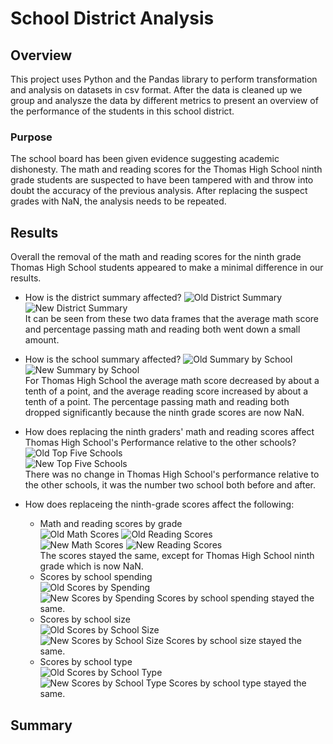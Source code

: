 # School District Analysis

## Overview

This project uses Python and the Pandas library to perform transformation and analysis on datasets in csv format. After the data is cleaned up we group and analysze the data by different metrics to present an overview of the performance of the students in this school district.

### Purpose

The school board has been given evidence suggesting academic dishonesty. The math and reading scores for the Thomas High School ninth grade students are suspected to have been tampered with and throw into doubt the accuracy of the previous analysis. After replacing the suspect grades with NaN, the analysis needs to be repeated. 

## Results

<!-- Use bulleted lists and images of DataFrames as support, address the following questions -->
Overall the removal of the math and reading scores for the ninth grade Thomas High School students appeared to make a minimal difference in our results.

* How is the district summary affected?
![Old District Summary](resources/district_summary_old.png)\
![New District Summary](resources/district_summary_new.png)\
It can be seen from these two data frames that the average math score and percentage passing math and reading both went down a small amount.

* How is the school summary affected?
![Old Summary by School](resources/per_school_summary_old.png)\
![New Summary by School](resources/per_school_summary_new.png)\
For Thomas High School the average math score decreased by about a tenth of a point, and the average reading score increased by about a tenth of a point. The percentage passing math and reading both dropped significantly because the ninth grade scores are now NaN.

* How does replacing the ninth graders' math and reading scores affect Thomas High School's Performance relative to the other schools?
![Old Top Five Schools](resources/top_schools_old.png)\
![New Top Five Schools](resources/top_schools_new.png)\
There was no change in Thomas High School's performance relative to the other schools, it was the number two school both before and after. 

* How does replaceing the ninth-grade scores affect the following:
	- Math and reading scores by grade\
	![Old Math Scores](resources/math_by_grade_old.png) ![Old Reading Scores](resources/reading_by_grade_old.png)\
	![New Math Scores](resources/math_by_grade_new.png) ![New Reading Scores](resources/reading_by_grade_new.png)\
	The scores stayed the same, except for Thomas High School ninth grade which is now NaN.
	- Scores by school spending\
	![Old Scores by Spending](resources/scores_by_spending_old.png)\
	![New Scores by Spending](resources/scores_by_spending_new.png)
	Scores by school spending stayed the same.
	- Scores by school size\
	![Old Scores by School Size](resources/scores_by_school_size_old.png)\
	![New Scores by School Size](resources/scores_by_school_size_new.png)
	Scores by school size stayed the same.
	- Scores by school type\
	![Old Scores by School Type](resources/scores_by_type_old.png)\
	![New Scores by School Type](resources/scores_by_type_new.png)
	Scores by school type stayed the same.

## Summary

<!-- Summarize four changes in the updated school district analysis after the suspect scores have been replaced -->
